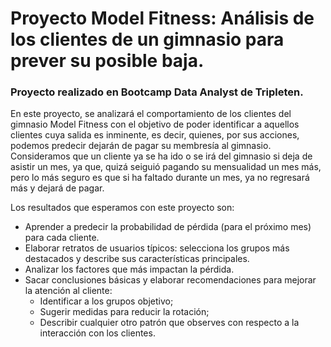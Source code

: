 # Proyecto Model Fitness: Análisis de los clientes de un gimnasio para prever su posible baja.
### Proyecto realizado en Bootcamp Data Analyst de Tripleten.

En este proyecto, se analizará el comportamiento de los clientes del gimnasio Model Fitness con el objetivo de poder identificar a aquellos clientes cuya salida es inminente, es decir, quienes, por sus acciones, podemos predecir dejarán de pagar su membresía al gimnasio. Consideramos que un cliente ya se ha ido o se irá del gimnasio si deja de asistir un mes, ya que, quizá seiguió pagando su mensualidad un mes más, pero lo más seguro es que si ha faltado durante un mes, ya no regresará más y dejará de pagar.

Los resultados que esperamos con este proyecto son:
* Aprender a predecir la probabilidad de pérdida (para el próximo mes) para cada cliente.
* Elaborar retratos de usuarios típicos: selecciona los grupos más destacados y describe sus características principales.
* Analizar los factores que más impactan la pérdida.
* Sacar conclusiones básicas y elaborar recomendaciones para mejorar la atención al cliente:
  * Identificar a los grupos objetivo;
  * Sugerir medidas para reducir la rotación;
  * Describir cualquier otro patrón que observes con respecto a la interacción con los clientes.
